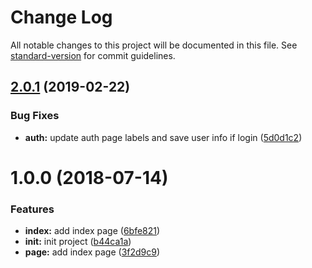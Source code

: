 # Change Log

All notable changes to this project will be documented in this file. See [standard-version](https://github.com/conventional-changelog/standard-version) for commit guidelines.

## [2.0.1](http://git.annatarhe.com/annatarhe/kindle.annatarhe.com/compare/v2.0.0...v2.0.1) (2019-02-22)


### Bug Fixes

* **auth:** update auth page labels and save user info if login ([5d0d1c2](http://git.annatarhe.com/annatarhe/kindle.annatarhe.com/commits/5d0d1c2))



<a name="1.0.0"></a>
# 1.0.0 (2018-07-14)


### Features

* **index:** add index page ([6bfe821](http://git.annatarhe.com/annatarhe/kindle.annatarhe.com/commits/6bfe821))
* **init:** init project ([b44ca1a](http://git.annatarhe.com/annatarhe/kindle.annatarhe.com/commits/b44ca1a))
* **page:** add index page ([3f2d9c9](http://git.annatarhe.com/annatarhe/kindle.annatarhe.com/commits/3f2d9c9))
